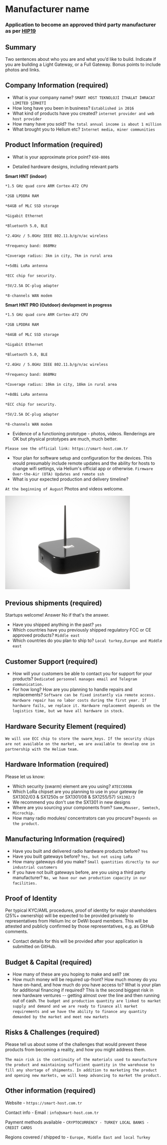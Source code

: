 # Manufacturer name
### Application to become an approved third party manufacturer as per [HIP19](https://github.com/helium/HIP/blob/master/0019-third-party-manufacturers.md)

## Summary

Two sentences about who you are and what you’d like to build. Indicate if you are building a Light Gateway, or a Full Gateway. Bonus points to include photos and links. 

## Company Information (required)

* What is your company name? 
``SMART HOST TEKNOLOJİ İTHALAT İHRACAT LIMITED ŞİRKETİ``
* How long have you been in business? 
``Established in 2016``
* What kind of products have you created? 
``internet provider and web host provider``
* How many have you sold? 
``The total annual income is about 1 million``
* What brought you to Helium etc?
``Internet media, miner communities``

## Product Information (required)

* What is your approximate price point? 
``650-800$``

* Detailed hardware designs, including relevant parts

**Smart HNT (indoor)**
```
*1.5 GHz quad core ARM Cortex-A72 CPU

*2GB LPDDR4 RAM

*64GB of MLC SSD storage

*Gigabit Ethernet

*Bluetooth 5.0, BLE

*2.4GHz / 5.0GHz IEEE 802.11.b/g/n/ac wireless

*Frequency band: 868MHz

*Coverage radius: 3km in city, 7km in rural area

*+5dBi LoRa antenna

*ECC chip for security.

*5V/2.5A DC-plug adapter

*8-channels WAN modem
```
**Smart HNT PRO (Outdoor) devlopment in progress**
```
*1.5 GHz quad core ARM Cortex-A72 CPU

*2GB LPDDR4 RAM

*64GB of MLC SSD storage

*Gigabit Ethernet

*Bluetooth 5.0, BLE

*2.4GHz / 5.0GHz IEEE 802.11.b/g/n/ac wireless

*Frequency band: 868MHz

*Coverage radius: 10km in city, 18km in rural area

*+8dBi LoRa antenna

*ECC chip for security.

*5V/2.5A DC-plug adapter

*8-channels WAN modem
```

* Evidence of a functioning prototype - photos, videos. Renderings are OK but physical prototypes are much, much better.
```
Please see the official link: https://smart-host.com.tr
```
* Your plan for software setup and configuration for the devices. This would presumably include remote updates and the ability  for hosts to change wifi settings, via Helium's official app or otherwise.
``
Firmware Over-the-Air (OTA) Updates and remote ssh
``
* What is your expected production and delivery timeline?

``At the beginning of August``
Photos and videos welcome.

<img src="hotspot.jpeg" alt="iStation overview" width=400 />

## Previous shipments (required)

Startups welcome! Answer No if that's the answer.
* Have you shipped anything in the past?
``yes``
* Which countries have you previously shipped regulatory FCC or CE approved products? 
``Middle east``
* Which countries do you plan to ship to? 
``Local turkey,Europe and Middle east``

## Customer Support (required)

* How will your customers be able to contact you for support for your products?
``Dedicated personnel manages email and Telegram communication.``
* For how long? How are you planning to handle repairs and replacements?
``Software can be fixed instantly via remote access. Hardware repair has no labor costs during the first year. If hardware fails, we replace it. Hardware replacement depends on the logistics time, but we have all hardware in stock.``

## Hardware Security Element (required)

``We will use ECC chip to store the swarm_keys. If the security chips are not available on the market, we are available to develop one in partnership with the Helium team.``


## Hardware Information (required)

Please let us know:
* Which security (swarm) element are you using?
``ATECC608A``
* Which LoRa chipset are you planning to use in your gateway (ie SX1302/03 & SX1250s or SX1301/08 & SX1255/57)
``SX1302/3``
* We recommend you don't use the SX1301 in new designs
* Where are you sourcing your components from?
``Samm,Mouser, Semtech, Microchip.``
* How many radio modules/ concentrators can you procure?
``Depends on the product.``

## Manufacturing Information (required)

* Have you built and delivered radio hardware products before? 
``Yes``
* Have you built gateways before? 
``Yes, but not using LoRa``
* How many gateways did you make? 
``Small quantities directly to our industrial customers``
* If you have not built gateways before, are you using a third party manufacturer? 
``No, we have our own production capacity in our facilities.``

## Proof of Identity

Per typical KYC/AML procedures, proof of identity for major shareholders (25%+ ownership) will be expected to be provided privately to representatives from Helium Inc or DeWi board members. This will be attested and publicly confirmed by those representatives, e.g. as GitHub comments. 
* Contact details for this will be provided after your application is submitted on GitHub.

## Budget & Capital (required)

* How many of these are you hoping to make and sell? 
``10K``
* How much money will be required up-front? How much money do you have on-hand, and how much do you have access to? What is your plan for additional financing if required? This is the second biggest risk in new hardware ventures -- getting almost over the line and then running out of cash.
``The budget and production quantity are linked to market supply and demand and we are ready to finance all market requirements and we have the ability to finance any quantity demanded by the market and meet new markets``

## Risks & Challenges (required)

Please tell us about some of the challenges that would prevent these products from becoming a reality, and how you might address them.

``
The main risk is the continuity of the materials used to manufacture the product and maintaining sufficient quantity in the warehouse to fill any shortage of shipments. In addition to marketing the product and opening new markets, we will keep advancing to market the product.
``

## Other information (required)
 
Website - ``https://smart-host.com.tr``

Contact info - Email : ``info@smart-host.com.tr``

Payment methods available - ``CRYPTOCURRENCY - TURKEY LOCAL BANKS - CREDIT CARDS``

Regions covered / shipped to - ``Europe, Middle East and local Turkey``
